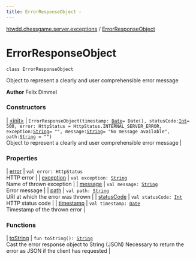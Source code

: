 ```yaml
---
title: ErrorResponseObject - 
---
```


[htwdd.chessgame.server.exceptions](../index.html) / [ErrorResponseObject](./index.html)

# ErrorResponseObject

`class ErrorResponseObject`

Object to represent a clearly and user comprehensible error message

**Author**
Felix Dimmel

### Constructors

| [&lt;init&gt;](-init-.html) | `ErrorResponseObject(timestamp: `[`Date`](http://docs.oracle.com/javase/6/docs/api/java/util/Date.html)` = Date(), statusCode: `[`Int`](https://kotlinlang.org/api/latest/jvm/stdlib/kotlin/-int/index.html)` = 500, error: HttpStatus = HttpStatus.INTERNAL_SERVER_ERROR, exception: `[`String`](https://kotlinlang.org/api/latest/jvm/stdlib/kotlin/-string/index.html)` = "", message: `[`String`](https://kotlinlang.org/api/latest/jvm/stdlib/kotlin/-string/index.html)` = "No message available", path: `[`String`](https://kotlinlang.org/api/latest/jvm/stdlib/kotlin/-string/index.html)` = "")`<br>Object to represent a clearly and user comprehensible error message |

### Properties

| [error](error.html) | `val error: HttpStatus`<br>HTTP error |
| [exception](exception.html) | `val exception: `[`String`](https://kotlinlang.org/api/latest/jvm/stdlib/kotlin/-string/index.html)<br>Name of thrown exception |
| [message](message.html) | `val message: `[`String`](https://kotlinlang.org/api/latest/jvm/stdlib/kotlin/-string/index.html)<br>Error message |
| [path](path.html) | `val path: `[`String`](https://kotlinlang.org/api/latest/jvm/stdlib/kotlin/-string/index.html)<br>URI at which the error was thrown |
| [statusCode](status-code.html) | `val statusCode: `[`Int`](https://kotlinlang.org/api/latest/jvm/stdlib/kotlin/-int/index.html)<br>HTTP status code |
| [timestamp](timestamp.html) | `val timestamp: `[`Date`](http://docs.oracle.com/javase/6/docs/api/java/util/Date.html)<br>Timestamp of the thrown error |

### Functions

| [toString](to-string.html) | `fun toString(): `[`String`](https://kotlinlang.org/api/latest/jvm/stdlib/kotlin/-string/index.html)<br>Cast the error response object to String (JSON) Necessary to return the error as JSON if the client has requested |

